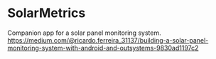 # SolarMetrics
Companion app for a solar panel monitoring system.
https://medium.com/@ricardo.ferreira_31137/building-a-solar-panel-monitoring-system-with-android-and-outsystems-9830ad1197c2
